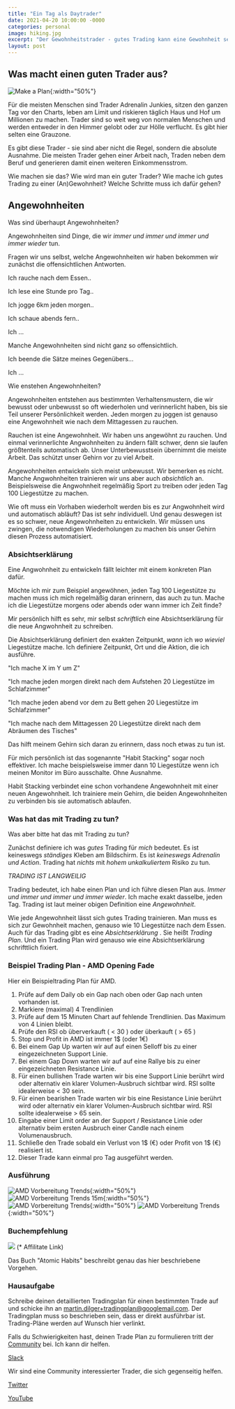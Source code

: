 ```yaml
---
title: "Ein Tag als Daytrader"
date: 2021-04-20 10:00:00 -0000
categories: personal
image: hiking.jpg
excerpt: "Der Gewohnheitstrader - gutes Trading kann eine Gewohnheit sein."
layout: post
---
```


## Was macht einen guten Trader aus?

![Make a Plan](/assets/images/gewohnheit/man2.jpg){:width="50%"}

Für die meisten Menschen sind Trader Adrenalin Junkies, sitzen den ganzen Tag vor den Charts, leben am Limit und riskieren täglich Haus und Hof um Millionen zu machen.
Trader sind so weit weg von normalen Menschen und werden entweder in den Himmer gelobt oder zur Hölle verflucht.
Es gibt hier selten eine Grauzone.

Es gibt diese Trader - sie sind aber nicht die Regel, sondern die absolute Ausnahme.
Die meisten Trader gehen einer Arbeit nach, Traden neben dem Beruf und generieren damit einen weiteren Einkommensstrom.

Wie machen sie das? Wie wird man ein guter Trader?
Wie mache ich gutes Trading zu einer (An)Gewohnheit?
Welche Schritte muss ich dafür gehen?

## Angewohnheiten

Was sind überhaupt Angewohnheiten?

Angewohnheiten sind Dinge, die wir _immer und immer und immer und immer wieder_ tun.

Fragen wir uns selbst, welche Angewohnheiten wir haben bekommen wir zunächst die offensichtlichen Antworten.

Ich rauche nach dem Essen.. 

Ich lese eine Stunde pro Tag.. 

Ich jogge 6km jeden morgen.. 

Ich schaue abends fern.. 

Ich ...

Manche Angewohnheiten sind nicht ganz so offensichtlich.

Ich beende die Sätze meines Gegenübers...

Ich ...

Wie enstehen Angewohnheiten? 

Angewohnheiten entstehen aus bestimmten Verhaltensmustern, die wir bewusst oder unbewusst so oft wiederholen und verinnerlicht haben, bis sie Teil unserer Persönlichkeit werden.
Jeden morgen zu joggen ist genauso eine Angewohnheit wie nach dem Mittagessen zu rauchen.

Rauchen ist eine Angewohnheit. Wir haben uns angewöhnt zu rauchen.
Und einmal verinnerlichte Angwohnheiten zu ändern fällt schwer, denn sie laufen größtenteils automatisch ab.
Unser Unterbewusstsein übernimmt die meiste Arbeit. Das schützt unser Gehirn vor zu viel Arbeit.

Angewohnheiten entwickeln sich meist unbewusst. Wir bemerken es nicht.
Manche Angwohnheiten trainieren wir uns aber auch _absichtlich_ an.
Beispielsweise die Angwohnheit regelmäßig Sport zu treiben oder jeden Tag 100 Liegestütze zu machen.

Wie oft muss ein Vorhaben wiederholt werden bis es zur Angwohnheit wird und automatisch abläuft?
Das ist sehr individuell.
Und genau deswegen ist es so schwer, neue Angewohnheiten zu entwickeln. Wir müssen uns zwingen, die notwendigen 
Wiederholungen zu machen bis unser Gehirn diesen Prozess automatisiert.

### Absichtserklärung

Eine Angwohnheit zu entwickeln fällt leichter mit einem konkreten Plan dafür.

Möchte ich mir zum Beispiel angewöhnen, jeden Tag 100 Liegestütze zu machen muss ich mich regelmäßig daran erinnern, 
das auch zu tun.
Mache ich die Liegestütze morgens oder abends oder wann immer ich Zeit finde?

Mir persönlich hilft es sehr, mir selbst _schriftlich_ eine Absichtserklärung für die neue Angwohnheit zu schreiben.

Die Absichtserklärung definiert den exakten Zeitpunkt, _wann_ ich _wo_ _wieviel_ Liegestütze mache.
Ich definiere Zeitpunkt, Ort und die Aktion, die ich ausführe.

"Ich mache X im Y um Z"

"Ich mache jeden morgen direkt nach dem Aufstehen 20 Liegestütze im Schlafzimmer"

"Ich mache jeden abend vor dem zu Bett gehen 20 Liegestütze im Schlafzimmer"

"Ich mache nach dem Mittagessen 20 Liegestütze direkt nach dem Abräumen des Tisches"

Das hilft meinem Gehirn sich daran zu erinnern, dass noch etwas zu tun ist.

Für mich persönlich ist das sogenannte "Habit Stacking" sogar noch effektiver.
Ich mache beispielsweise immer dann 10 Liegestütze wenn ich meinen Monitor im Büro ausschalte. Ohne Ausnahme.

Habit Stacking verbindet eine schon vorhandene Angewohnheit mit einer neuen Angewohnheit.
Ich trainiere mein Gehirn, die beiden Angewohnheiten zu verbinden bis sie automatisch ablaufen.

### Was hat das mit Trading zu tun?

Was aber bitte hat das mit Trading zu tun?

Zunächst definiere ich was _gutes_ Trading für _mich_ bedeutet.
Es ist keineswegs _ständiges_ Kleben am Bildschirm. Es ist _keineswegs_ *Adrenalin und Action*. Trading hat _nichts_
mit _hohem unkalkuliertem_ Risiko zu tun.

*TRADING IST LANGWEILIG*

Trading bedeutet, ich habe einen Plan und ich führe diesen Plan aus. _Immer und immer und immer und immer wieder_.
Ich mache exakt dasselbe, jeden Tag. Trading ist laut meiner obigen Definition eine _Angewohnheit_.


Wie jede Angewohnheit lässt sich gutes Trading trainieren. Man muss es sich zur Gewohnheit machen, genauso wie 10 Liegestütze nach dem Essen.
Auch für das Trading gibt es eine _Absichtserklärung_ . Sie heißt *Trading Plan*.
Und ein Trading Plan wird genauso wie eine Absichtserklärung schrifttlich fixiert.

### Beispiel Trading Plan - AMD Opening Fade

Hier ein Beispieltrading Plan für AMD.

1. Prüfe auf dem Daily ob ein Gap nach oben oder Gap nach unten vorhanden ist.
2. Markiere (maximal) 4 Trendlinien
3. Prüfe auf dem 15 Minuten Chart auf fehlende Trendlinien. Das Maximum von 4 Linien bleibt.
4. Prüfe den RSI ob überverkauft ( < 30 ) oder überkauft ( > 65 )
5. Stop und Profit in AMD ist immer 1$ (oder 1€)
6. Bei einem Gap Up warten wir auf auf einen Selloff bis zu einer eingezeichneten Support Linie.
7. Bei einem Gap Down warten wir auf auf eine Rallye bis zu einer eingezeichneten Resistance Linie.
8. Für einen bullishen Trade warten wir bis eine Support Linie berührt wird oder alternativ ein klarer Volumen-Ausbruch sichtbar wird. RSI sollte idealerweise < 30 sein.
8. Für einen bearishen Trade warten wir bis eine Resistance Linie berührt wird oder alternativ ein klarer Volumen-Ausbruch sichtbar wird. RSI sollte idealerweise > 65 sein.
9. Eingabe einer Limit order an der Support / Resistance Linie oder alternativ beim ersten Ausbruch einer Candle nach einem Volumenausbruch.
10. Schließe den Trade sobald ein Verlust von 1$ (€) oder Profit von 1$ (€) realisiert ist.
11. Dieser Trade kann einmal pro Tag ausgeführt werden.

### Ausführung

![AMD Vorbereitung Trends](/assets/images/gewohnheit/amd_01.png){:width="50%"}
![AMD Vorbereitung Trends 15m](/assets/images/gewohnheit/amd_02.png){:width="50%"}
![AMD Vorbereitung Trends](/assets/images/gewohnheit/amd_03.png){:width="50%"}
![AMD Vorbereitung Trends](/assets/images/gewohnheit/amd_04.png){:width="50%"}




### Buchempfehlung

<a target="_blank"  href="https://www.amazon.de/gp/product/1847941834/ref=as_li_tl?ie=UTF8&camp=1638&creative=6742&creativeASIN=1847941834&linkCode=as2&tag=splitshadewor-21&linkId=8c58d924c4f959d1c57d267f0dcf5adc"><img border="0" src="//ws-eu.amazon-adsystem.com/widgets/q?_encoding=UTF8&MarketPlace=DE&ASIN=1847941834&ServiceVersion=20070822&ID=AsinImage&WS=1&Format=_SL250_&tag=splitshadewor-21" ></a> (* Affilitate Link)

Das Buch "Atomic Habits" beschreibt genau das hier beschriebene Vorgehen.

### Hausaufgabe

Schreibe deinen detaillierten Tradingplan für einen bestimmten Trade auf und schicke ihn an martin.dilger+tradingplan@googlemail.com.
Der Tradingplan muss so beschrieben sein, dass er direkt ausführbar ist. 
Trading-Pläne werden auf Wunsch hier verlinkt.

Falls du Schwierigkeiten hast, deinen Trade Plan zu formulieren tritt der [Community](https://join.slack.com/t/tradies-workspace/shared_invite/zt-o2j62ikw-u~UrfFso2fkMj3Ewgff6eQ) bei. Ich kann dir helfen.


[Slack](https://join.slack.com/t/tradies-workspace/shared_invite/zt-o2j62ikw-u~UrfFso2fkMj3Ewgff6eQ)

Wir sind eine Community interessierter Trader, die sich gegenseitig helfen.

[Twitter](https://twitter.com/tradies4good)

[YouTube](https://www.youtube.com/channel/UCC8gKMvl_C45G82SuAyb4Yw)
